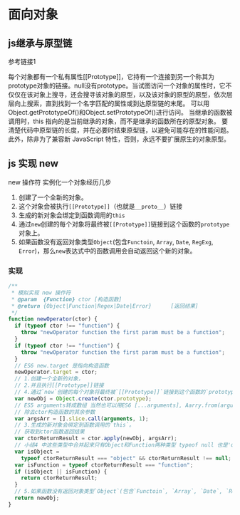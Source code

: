 # 面向对象

## js继承与原型链
参考链接1

每个对象都有一个私有属性[[Prototype]]，它持有一个连接到另一个称其为prototype对象的链接。null没有prototype。当试图访问一个对象的属性时，它不仅仅在该对象上搜寻，还会搜寻该对象的原型，以及该对象的原型的原型，依次层层向上搜索，直到找到一个名字匹配的属性或到达原型链的末尾。 可以用Object.getPrototypeOf()和Object.setPrototypeOf()进行访问。 当继承的函数被调用时，this 指向的是当前继承的对象，而不是继承的函数所在的原型对象。 要清楚代码中原型链的长度，并在必要时结束原型链，以避免可能存在的性能问题。此外，除非为了兼容新 JavaScript 特性，否则，永远不要扩展原生的对象原型。

## js 实现 new

new 操作符 实例化一个对象经历几步

1. 创建了一个全新的对象。
2. 这个对象会被执行`[[Prototype]]`（也就是`__proto__`）链接
3. 生成的新对象会绑定到函数调用的`this`
4. 通过`new`创建的每个对象将最终被`[[Prototype]]`链接到这个函数的`prototype`对象上。
5. 如果函数没有返回对象类型`Object`(包含`Functoin`, `Array`, `Date`, `RegExg`, `Error`)，那么`new`表达式中的函数调用会自动返回这个新的对象。

### 实现

```javascript
/**
 * 模拟实现 new 操作符
 * @param  {Function} ctor [构造函数]
 * @return {Object|Function|Regex|Date|Error}      [返回结果]
 */
function newOperator(ctor) {
  if (typeof ctor !== "function") {
    throw "newOperator function the first param must be a function";
  }
  if (typeof ctor !== "function") {
    throw "newOperator function the first param must be a function";
  }
  // ES6 new.target 是指向构造函数
  newOperator.target = ctor;
  // 1.创建一个全新的对象，
  // 2.并且执行[[Prototype]]链接
  // 4.通过`new`创建的每个对象将最终被`[[Prototype]]`链接到这个函数的`prototype`对象上。
  var newObj = Object.create(ctor.prototype);
  // ES5 arguments转成数组 当然也可以用ES6 [...arguments], Aarry.from(arguments);
  // 除去ctor构造函数的其余参数
  var argsArr = [].slice.call(arguments, 1);
  // 3.生成的新对象会绑定到函数调用的`this`。
  // 获取到ctor函数返回结果
  var ctorReturnResult = ctor.apply(newObj, argsArr);
  // 小结4 中这些类型中合并起来只有Object和Function两种类型 typeof null 也是'object'所以要不等于null，排除null
  var isObject =
    typeof ctorReturnResult === "object" && ctorReturnResult !== null;
  var isFunction = typeof ctorReturnResult === "function";
  if (isObject || isFunction) {
    return ctorReturnResult;
  }
  // 5.如果函数没有返回对象类型`Object`(包含`Functoin`, `Array`, `Date`, `RegExg`, `Error`)，那么`new`表达式中的函数调用会自动返回这个新的对象。
  return newObj;
}
```


